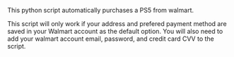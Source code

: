 This python script automatically purchases a PS5 from walmart. 

This script will only work if your address and prefered payment method are saved in your Walmart account as the default option. You will also need to add your walmart account email, password, and credit card CVV to the script.
